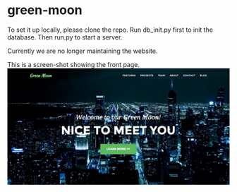 # green-moon
To set it up locally, please clone the repo. Run db_init.py first to init the database. Then run.py to start a server.

Currently we are no longer maintaining the website.

This is a screen-shot showing the front page.
![alt text](./img/GreenMoon.jpg)